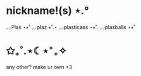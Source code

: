 # nickname!(s) ⋆.°
⸝⸝Plas ⋆⭒˚
⸝⸝plaz ⭒˚.⋆
⸝⸝plasticass ⋆⭒˚.
⸝⸝plasballs ⋆⭒˚
# ✩₊˚.⋆☾⋆⁺₊✧
any other? make ur own <3
